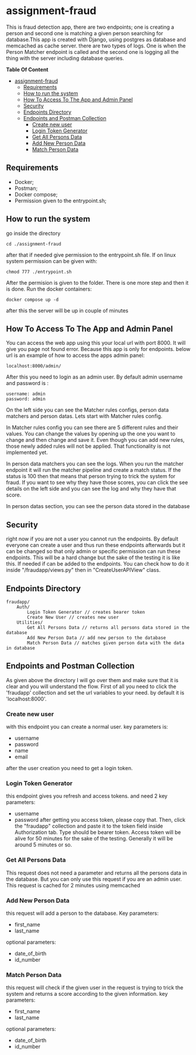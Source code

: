 # assignment-fraud
This is fraud detection app, there are two endpoints; one is creating a person and second one is matching a given person searching for database.This app is created with Django, using postgres as database and memcached as cache server. there are two types of logs. One is when the Person Matcher endpoint is called and the second one is logging all the thing with the server including database queries.

**Table Of Content**

- [assignment-fraud](#assignment-fraud)
  * [Requirements](#Requirements)
  * [How to run the system](#How-to-run-the-system)
  * [How To Access To The App and Admin Panel](#How-To-Access-To-The-App-and-Admin-Panel)
  * [Security](#Security)
  * [Endpoints Directory](#Endpoints-Directory)
  * [Endpoints and Postman Collection](#Endpoints-and-Postman-Collection)
    + [Create new user](#Create-new-user)
    + [Login Token Generator](#Login-Token-Generator)
    + [Get All Persons Data](#Get-All-Persons-Data)
    + [Add New Person Data](#Add-New-Person-Data)
    + [Match Person Data](#Match-Person-Data)

## Requirements

- Docker;
- Postman;
- Docker compose;
- Permission given to the entrypoint.sh;



## How to run the system
go inside the directory
```
cd ./assignment-fraud
```
after that if needed give permission to the entrypoint.sh file. If on linux system permission can be given with:
```
chmod 777 ./entrypoint.sh
```
After the permision is given to the folder. There is one more step and then it is done. Run the docker containers:
```
docker compose up -d
```
after this the server will be up in couple of minutes

## How To Access To The App and Admin Panel
You can access the web app using this your local url with port 8000. It will give you page not found error. Because this app is only for endpoints. below url is an example of how to access the apps admin panel:
```
localhost:8000/admin/
```
After this you need to login as an admin user. By default admin username and password is :
```
username: admin
password: admin
```
On the left side you can see the Matcher rules configs, person data matchers and person datas. Lets start with Matcher rules config.

In Matcher rules config you can see there are 5 different rules and their values. You can change the values by opening up the one you want to change and then change and save it. Even though you can add new rules, those newly added rules will not be applied. That functionality is not implemented yet.

In person data matchers you can see the logs. When you run the matcher endpoint it will run the matcher pipeline and create a match status. If the status is 100 then that means that person trying to trick the system for fraud. If you want to see why they have those scores, you can click the see details on the left side and you can see the log and why they have that score.

In person datas section, you can see the person data stored in the database

## Security
right now if you are not a user you cannot run the endpoints. By default everyone can create a user and thus run these endpoints afterwards but it can be changed so that only admin or specific permission can run these endpoints. This will be a hard change but the sake of the testing it is like this. If needed if can be added to the endpoints. You can check how to do it inside "/fraudapp/views.py" then in "CreateUserAPIView" class.

## Endpoints Directory

    fraudapp/
        Auth/
            Login Token Generator // creates bearer token 
            Create New User // creates new user
        Utilities/
            Get All Persons Data // returns all persons data stored in the database
            Add New Person Data // add new person to the database
            Match Person Data // matches given person data with the data in database



## Endpoints and Postman Collection
As given above the directory I will go over them and make sure that it is clear and you will understand the flow. First of all you need to click the 'fraudapp' collection and set the url variables to your need. by default it is 'localhost:8000'.

### 	Create new user
with this endpoint you can create a normal user. key parameters is:
- username
- password
- name
- email

after the user creation you need to get a login token.
### Login Token Generator
this endpoint gives you refresh and access tokens. and need 2 key parameters:
- username
- password
after getting you access token, please copy that. Then, click the "fraudapp" collection and paste it to the token field inside Authorization tab. Type should be bearer token. Access token will be alive for 50 minutes for the sake of the testing. Generally it will be around 5 minutes or so.

### Get All Persons Data
This request does not need a parameter and returns all the persons data in the database. But you can only use this request if you are an admin user. This request is cached for 2 minutes using memcached

### Add New Person Data
this request will add a person to the database. Key parameters:
- first_name
- last_name

optional parameters:
- date_of_birth
- id_number

### Match Person Data
this request will check if the given user in the request is trying to trick the system and returns a score according to the given information. key parameters:
- first_name
- last_name

optional parameters:
- date_of_birth
- id_number



